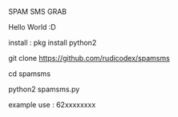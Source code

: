 SPAM SMS GRAB

Hello World :D

install :
pkg install python2

git clone https://github.com/rudicodex/spamsms

cd spamsms

python2 spamsms.py


example use : 62xxxxxxxx

